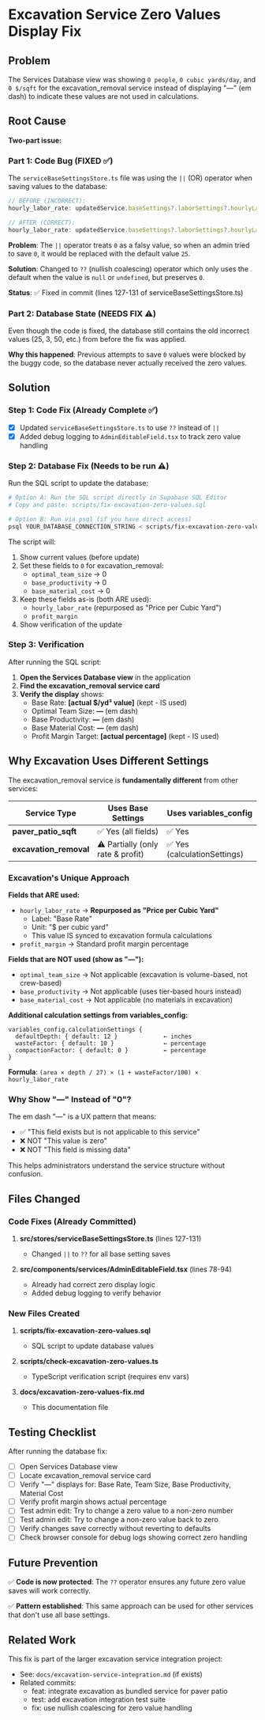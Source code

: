 # Excavation Service Zero Values Display Fix

## Problem

The Services Database view was showing `0 people`, `0 cubic yards/day`, and `0 $/sqft` for the excavation_removal service instead of displaying "—" (em dash) to indicate these values are not used in calculations.

## Root Cause

**Two-part issue:**

### Part 1: Code Bug (FIXED ✅)
The `serviceBaseSettingsStore.ts` file was using the `||` (OR) operator when saving values to the database:

```typescript
// BEFORE (INCORRECT):
hourly_labor_rate: updatedService.baseSettings?.laborSettings?.hourlyLaborRate?.value || 25,

// AFTER (CORRECT):
hourly_labor_rate: updatedService.baseSettings?.laborSettings?.hourlyLaborRate?.value ?? 25,
```

**Problem**: The `||` operator treats `0` as a falsy value, so when an admin tried to save `0`, it would be replaced with the default value `25`.

**Solution**: Changed to `??` (nullish coalescing) operator which only uses the default when the value is `null` or `undefined`, but preserves `0`.

**Status**: ✅ Fixed in commit (lines 127-131 of serviceBaseSettingsStore.ts)

### Part 2: Database State (NEEDS FIX ⚠️)
Even though the code is fixed, the database still contains the old incorrect values (25, 3, 50, etc.) from before the fix was applied.

**Why this happened**: Previous attempts to save `0` values were blocked by the buggy code, so the database never actually received the zero values.

## Solution

### Step 1: Code Fix (Already Complete ✅)
- [x] Updated `serviceBaseSettingsStore.ts` to use `??` instead of `||`
- [x] Added debug logging to `AdminEditableField.tsx` to track zero value handling

### Step 2: Database Fix (Needs to be run ⚠️)

Run the SQL script to update the database:

```bash
# Option A: Run the SQL script directly in Supabase SQL Editor
# Copy and paste: scripts/fix-excavation-zero-values.sql

# Option B: Run via psql (if you have direct access)
psql YOUR_DATABASE_CONNECTION_STRING < scripts/fix-excavation-zero-values.sql
```

The script will:
1. Show current values (before update)
2. Set these fields to `0` for excavation_removal:
   - `optimal_team_size` → 0
   - `base_productivity` → 0
   - `base_material_cost` → 0
3. Keep these fields as-is (both ARE used):
   - `hourly_labor_rate` (repurposed as "Price per Cubic Yard")
   - `profit_margin`
4. Show verification of the update

### Step 3: Verification

After running the SQL script:

1. **Open the Services Database view** in the application
2. **Find the excavation_removal service card**
3. **Verify the display** shows:
   - Base Rate: **[actual $/yd³ value]** (kept - IS used)
   - Optimal Team Size: **—** (em dash)
   - Base Productivity: **—** (em dash)
   - Base Material Cost: **—** (em dash)
   - Profit Margin Target: **[actual percentage]** (kept - IS used)

## Why Excavation Uses Different Settings

The excavation_removal service is **fundamentally different** from other services:

| Service Type | Uses Base Settings | Uses variables_config |
|-------------|-------------------|----------------------|
| **paver_patio_sqft** | ✅ Yes (all fields) | ✅ Yes |
| **excavation_removal** | ⚠️ Partially (only rate & profit) | ✅ Yes (calculationSettings) |

### Excavation's Unique Approach

**Fields that ARE used:**
- `hourly_labor_rate` → **Repurposed as "Price per Cubic Yard"**
  - Label: "Base Rate"
  - Unit: "$ per cubic yard"
  - This value IS synced to excavation formula calculations
- `profit_margin` → Standard profit margin percentage

**Fields that are NOT used (show as "—"):**
- `optimal_team_size` → Not applicable (excavation is volume-based, not crew-based)
- `base_productivity` → Not applicable (uses tier-based hours instead)
- `base_material_cost` → Not applicable (no materials in excavation)

**Additional calculation settings from variables_config:**
```
variables_config.calculationSettings {
  defaultDepth: { default: 12 }             ← inches
  wasteFactor: { default: 10 }              ← percentage
  compactionFactor: { default: 0 }          ← percentage
}
```

**Formula**: `(area × depth / 27) × (1 + wasteFactor/100) × hourly_labor_rate`

### Why Show "—" Instead of "0"?

The em dash "—" is a UX pattern that means:
- ✅ "This field exists but is not applicable to this service"
- ❌ NOT "This value is zero"
- ❌ NOT "This field is missing data"

This helps administrators understand the service structure without confusion.

## Files Changed

### Code Fixes (Already Committed)
1. **src/stores/serviceBaseSettingsStore.ts** (lines 127-131)
   - Changed `||` to `??` for all base setting saves

2. **src/components/services/AdminEditableField.tsx** (lines 78-94)
   - Already had correct zero display logic
   - Added debug logging to verify behavior

### New Files Created
1. **scripts/fix-excavation-zero-values.sql**
   - SQL script to update database values

2. **scripts/check-excavation-zero-values.ts**
   - TypeScript verification script (requires env vars)

3. **docs/excavation-zero-values-fix.md**
   - This documentation file

## Testing Checklist

After running the database fix:

- [ ] Open Services Database view
- [ ] Locate excavation_removal service card
- [ ] Verify "—" displays for: Base Rate, Team Size, Base Productivity, Material Cost
- [ ] Verify profit margin shows actual percentage
- [ ] Test admin edit: Try to change a zero value to a non-zero number
- [ ] Test admin edit: Try to change a non-zero value back to zero
- [ ] Verify changes save correctly without reverting to defaults
- [ ] Check browser console for debug logs showing correct zero handling

## Future Prevention

✅ **Code is now protected**: The `??` operator ensures any future zero value saves will work correctly.

✅ **Pattern established**: This same approach can be used for other services that don't use all base settings.

## Related Work

This fix is part of the larger excavation service integration project:
- See: `docs/excavation-service-integration.md` (if exists)
- Related commits:
  - feat: integrate excavation as bundled service for paver patio
  - test: add excavation integration test suite
  - fix: use nullish coalescing for zero value handling
